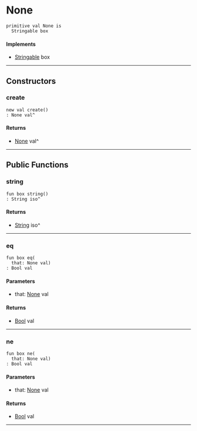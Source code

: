 # None

```pony
primitive val None is
  Stringable box
```

#### Implements

* [Stringable](builtin-Stringable) box

---

## Constructors

### create

```pony
new val create()
: None val^
```

#### Returns

* [None](builtin-None) val^

---

## Public Functions

### string

```pony
fun box string()
: String iso^
```

#### Returns

* [String](builtin-String) iso^

---

### eq

```pony
fun box eq(
  that: None val)
: Bool val
```
#### Parameters

*   that: [None](builtin-None) val

#### Returns

* [Bool](builtin-Bool) val

---

### ne

```pony
fun box ne(
  that: None val)
: Bool val
```
#### Parameters

*   that: [None](builtin-None) val

#### Returns

* [Bool](builtin-Bool) val

---


